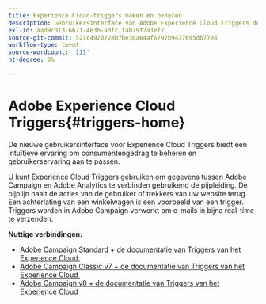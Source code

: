 ```yaml
---
title: Experience Cloud-triggers maken en beheren
description: Gebruikersinterface van Adobe Experience Cloud Triggers detecteren
exl-id: aad9c013-6671-4e3b-adfc-fab79f2a3ef7
source-git-commit: 521c4920728b7be30a64af6797b9477695db77e8
workflow-type: tm+mt
source-wordcount: '111'
ht-degree: 0%

---
```


# Adobe Experience Cloud Triggers{#triggers-home}

De nieuwe gebruikersinterface voor Experience Cloud Triggers biedt een intuïtieve ervaring om consumentengedrag te beheren en gebruikerservaring aan te passen.

U kunt Experience Cloud Triggers gebruiken om gegevens tussen Adobe Campaign en Adobe Analytics te verbinden gebruikend de pijpleiding. De pijplijn haalt de acties van de gebruiker of trekkers van uw website terug. Een achterlating van een winkelwagen is een voorbeeld van een trigger. Triggers worden in Adobe Campaign verwerkt om e-mails in bijna real-time te verzenden.

**Nuttige verbindingen:**

* [&#x200B; Adobe Campaign Standard + de documentatie van Triggers van het Experience Cloud &#x200B;](https://experienceleague.adobe.com/docs/campaign-standard/using/integrating-with-adobe-cloud/working-with-campaign-and-triggers/about-adobe-experience-cloud-triggers.html?lang=nl-NL)
* [&#x200B; Adobe Campaign Classic v7 + de documentatie van Triggers van het Experience Cloud &#x200B;](https://experienceleague.adobe.com/docs/campaign-classic/using/integrating-with-adobe-experience-cloud/experience-triggers/about-triggers.html?lang=nl-NL)
* [&#x200B; Adobe Campaign v8 + de documentatie van Triggers van het Experience Cloud &#x200B;](https://experienceleague.adobe.com/docs/campaign/campaign-v8/connect/ac-triggers.html?lang=nl-NL)
